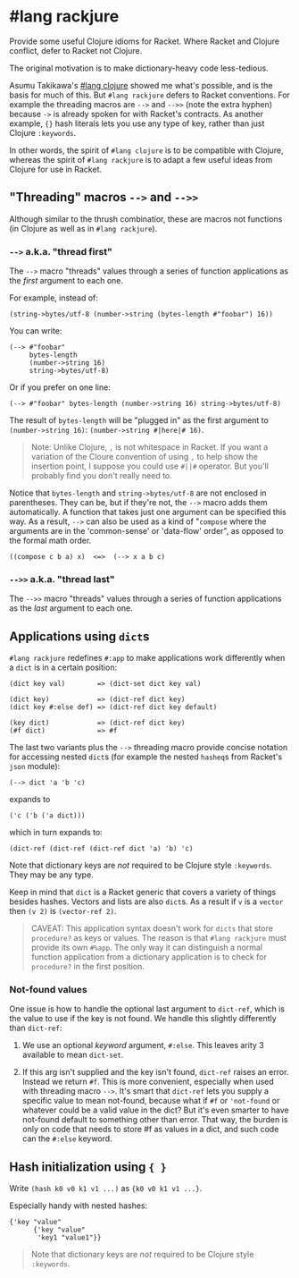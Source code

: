 # #lang rackjure

Provide some useful Clojure idioms for Racket. Where Racket and
Clojure conflict, defer to Racket not Clojure.

The original motivation is to make dictionary-heavy code less-tedious.

Asumu Takikawa's
[#lang clojure](https://github.com/takikawa/racket-clojure) showed me
what's possible, and is the basis for much of this. But `#lang
rackjure` defers to Racket conventions. For example the threading
macros are `-->` and `-->>` (note the extra hyphen) because `->` is
already spoken for with Racket's contracts. As another example, `{}`
hash literals lets you use any type of key, rather than just Clojure
`:keywords`.

In other words, the spirit of `#lang clojure` is to be compatible with
Clojure, whereas the spirit of `#lang rackjure` is to adapt a few
useful ideas from Clojure for use in Racket.

## "Threading" macros `-->` and `-->>`

Although similar to the thrush combinatior, these are macros not
functions (in Clojure as well as in `#lang rackjure`).

### `-->` a.k.a. "thread first"

The `-->` macro "threads" values through a series of function
applications as the _first_ argument to each one.

For example, instead of:

```racket
(string->bytes/utf-8 (number->string (bytes-length #"foobar") 16))
```

You can write:

```racket
(--> #"foobar"
     bytes-length
     (number->string 16)
     string->bytes/utf-8)
```

Or if you prefer on one line:

```racket
(--> #"foobar" bytes-length (number->string 16) string->bytes/utf-8)
```

The result of `bytes-length` will be "plugged in" as the first
argument to `(number->string 16)`: `(number->string #|here|# 16)`.

> Note: Unlike Clojure, `,` is not whitespace in Racket. If you want a
> variation of the Cloure convention of using `,` to help show the
> insertion point, I suppose you could use `#||#` operator. But you'll
> probably find you don't really need to.

Notice that `bytes-length` and `string->bytes/utf-8` are not enclosed
in parentheses. They can be, but if they're not, the `-->` macro adds
them automatically. A function that takes just one argument can be
specified this way. As a result, `-->` can also be used as a kind of
"`compose` where the arguments are in the 'common-sense' or
'data-flow' order", as opposed to the formal math order.

```racket
((compose c b a) x)  <=>  (--> x a b c)
```

### `-->>` a.k.a. "thread last"

The `-->>` macro "threads" values through a series of function
applications as the _last_ argument to each one.


## Applications using `dict`s

`#lang rackjure` redefines `#:app` to make applications work
differently when a `dict` is in a certain position:

    (dict key val)        => (dict-set dict key val)

    (dict key)            => (dict-ref dict key)
    (dict key #:else def) => (dict-ref dict key default)

    (key dict)            => (dict-ref dict key)
    (#f dict)             => #f

The last two variants plus the `-->` threading macro provide concise
notation for accessing nested `dict`s (for example the nested
`hasheq`s from Racket's `json` module):

    (--> dict 'a 'b 'c)

expands to

    ('c ('b ('a dict)))

which in turn expands to:

    (dict-ref (dict-ref (dict-ref dict 'a) 'b) 'c)

Note that dictionary keys are _not_ required to be Clojure style
`:keywords`. They may be any type.

Keep in mind that `dict` is a Racket generic that covers a variety of
things besides hashes.  Vectors and lists are also `dict`s.  As a
result if `v` is a `vector` then `(v 2)` is `(vector-ref 2)`.

> CAVEAT: This application syntax doesn't work for `dicts` that store
> `procedure?` as keys or values. The reason is that `#lang rackjure`
> must provide its own `#%app`. The only way it can distinguish a
> normal function application from a dictionary application is to
> check for `procedure?` in the first position.

### Not-found values

One issue is how to handle the optional last argument to `dict-ref`,
which is the value to use if the key is not found. We handle this
slightly differently than `dict-ref`:

1. We use an optional _keyword_ argument, `#:else`. This leaves arity 3
available to mean `dict-set`.

2. If this arg isn't supplied and the key isn't found, `dict-ref`
raises an error. Instead we return `#f`. This is more convenient,
especially when used with threading macro `-->`. It's smart that
`dict-ref` lets you supply a specific value to mean not-found, because
what if `#f` or `'not-found` or whatever could be a valid value in the
dict?  But it's even smarter to have not-found default to something
other than error. That way, the burden is only on code that needs to
store #f as values in a dict, and such code can the `#:else` keyword.


## Hash initialization using `{ }`

Write `(hash k0 v0 k1 v1 ...)` as `{k0 v0 k1 v1 ...}`.

Especially handy with nested hashes:

```racket
{'key "value"
      {'key "value"
       'key1 "value1"}}
```

> Note that dictionary keys are _not_ required to be Clojure style
> `:keywords`.
